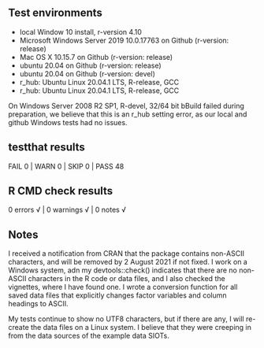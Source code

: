## Test environments
* local Window 10 install, r-version 4.10
* Microsoft Windows Server 2019 10.0.17763 on Github (r-version: release)
* Mac OS X 10.15.7 on Github (r-version: release)
* ubuntu 20.04 on Github (r-version: release)
* ubuntu 20.04 on Github (r-version: devel)
* r_hub: Ubuntu Linux 20.04.1 LTS, R-release, GCC
* r_hub: Ubuntu Linux 20.04.1 LTS, R-release, GCC

On Windows Server 2008 R2 SP1, R-devel, 32/64 bit bBuild failed during preparation, we believe that this is an r_hub setting error, as our local and github Windows tests had no issues.

## testthat results
FAIL 0 | WARN 0 | SKIP 0 | PASS 48 

## R CMD check results
0 errors √ | 0 warnings √ | 0 notes √

## Notes
I received a notification from CRAN that the package contains non-ASCII characters, and will be removed by 2 August 2021 if not fixed.  I work on a Windows system, adn my devtools::check() indicates that there are no non-ASCII characters in the R code or data files, and I also checked the vignettes, where I have found one.  I wrote a conversion function for all saved data files that explicitly changes factor variables and column headings to ASCII.

My tests continue to show no UTF8 characters, but if there are any, I will re-create the data files on a Linux system. I believe that they were creeping in from the data sources of the example data SIOTs.
